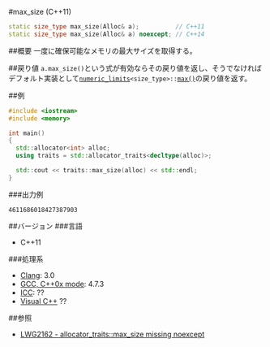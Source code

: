 #max_size (C++11)
```cpp
static size_type max_size(Alloc& a);          // C++11
static size_type max_size(Alloc& a) noexcept; // C++14
```

##概要
一度に確保可能なメモリの最大サイズを取得する。


##戻り値
`a.max_size()`という式が有効ならその戻り値を返し、そうでなければデフォルト実装として[`numeric_limits`](/reference/limits/numeric_limits.md)`<size_type>::`[`max()`](/reference/limits/numeric_limits/max.md)の戻り値を返す。


##例
```cpp
#include <iostream>
#include <memory>

int main()
{
  std::allocator<int> alloc;
  using traits = std::allocator_traits<decltype(alloc)>;

  std::cout << traits::max_size(alloc) << std::endl;
}
```

###出力例
```
4611686018427387903
```


##バージョン
###言語
- C++11

###処理系
- [Clang](/implementation#clang.md): 3.0
- [GCC, C++0x mode](/implementation#gcc.md): 4.7.3
- [ICC](/implementation#icc.md): ??
- [Visual C++](/implementation#visual_cpp.md) ??

##参照
- [LWG2162 - allocator_traits::max_size missing noexcept](http://www.open-std.org/jtc1/sc22/wg21/docs/lwg-defects.html#2162)

